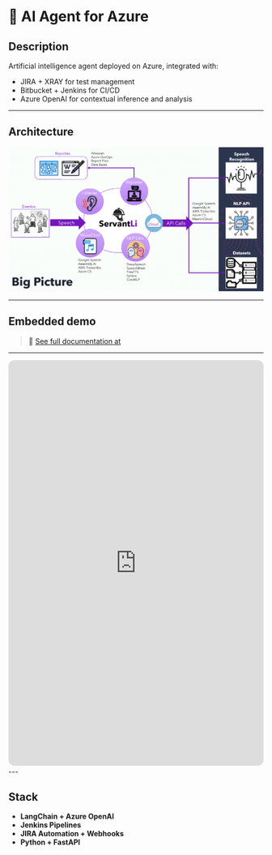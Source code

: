 # 🤖 AI Agent for Azure

## Description
Artificial intelligence agent deployed on Azure, integrated with:
- JIRA + XRAY for test management
- Bitbucket + Jenkins for CI/CD
- Azure OpenAI for contextual inference and analysis

---

## Architecture
![Azure Architecture](../assets/servantLiBP.png)

---


## Embedded demo
> 🔗 [See full documentation at](https://hmosqueraturner.github.io/ACiD/)

---

<iframe
  src="https://hmosqueraturner.github.io/ACiD/"
  width="100%"
  height="800"
  style="border:none;border-radius:12px;">
</iframe>
---

## Stack
- **LangChain + Azure OpenAI**
- **Jenkins Pipelines**
- **JIRA Automation + Webhooks**
- **Python + FastAPI**
